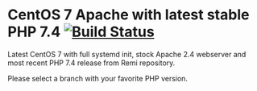 # CentOS 7 Apache with latest stable PHP 7.4 [![Build Status](https://travis-ci.com/joramk/el7-httpd-php.svg?branch=php-7.4)](https://travis-ci.com/joramk/el7-httpd-php)

Latest CentOS 7 with full systemd init, stock Apache 2.4 webserver and most recent PHP 7.4 release from Remi repository.

Please select a branch with your favorite PHP version.
